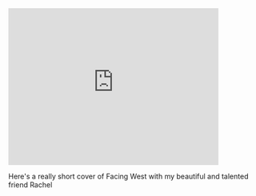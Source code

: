 <iframe width="420" height="315" src="https://www.youtube.com/embed/mNKPUgdBeH0" frameborder="0" allowfullscreen></iframe>

Here's a really short cover of Facing West with my beautiful and talented friend Rachel
